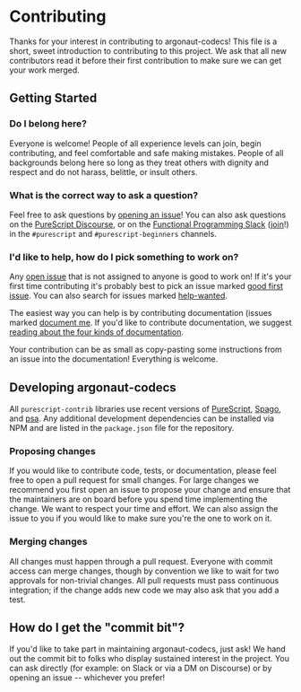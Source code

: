 # Contributing

Thanks for your interest in contributing to argonaut-codecs! This file is a short, sweet introduction to contributing to this project. We ask that all new contributors read it before their first contribution to make sure we can get your work merged.

## Getting Started

### Do I belong here?

Everyone is welcome! People of all experience levels can join, begin contributing, and feel comfortable and safe making mistakes. People of all backgrounds belong here so long as they treat others with dignity and respect and do not harass, belittle, or insult others.

### What is the correct way to ask a question?

Feel free to ask questions by [opening an issue](https://github.com/purescript-contrib/purescript-argonaut-codecs/issues)! You can also ask questions on the [PureScript Discourse](https://discourse.purescript.org), or on the [Functional Programming Slack](https://functionalprogramming.slack.com) ([join](https://fpchat-invite.herokuapp.com)!) in the `#purescript` and `#purescript-beginners` channels.

### I'd like to help, how do I pick something to work on?

Any [open issue](https://github.com/purescript-contrib/purescript-argonaut-codecs/issues) that is not assigned to anyone is good to work on! If it's your first time contributing it's probably best to pick an issue marked [good first issue](https://github.com/purescript-contrib/purescript-argonaut-codecs/issues?q=is%3Aissue+is%3Aopen+label%3A%22good+first+issue). You can also search for issues marked [help-wanted](https://github.com/purescript-contrib/purescript-argonaut-codecs/issues?q=is%3Aissue+is%3Aopen+label%3A%22help+wanted).

The easiest way you can help is by contributing documentation (issues marked [document me](https://github.com/purescript-contrib/purescript-argonaut-codecs/issues?q=is%3Aissue+is%3Aopen+label%3A%22document+me). If you'd like to contribute documentation, we suggest [reading about the four kinds of documentation](https://documentation.divio.com).

Your contribution can be as small as copy-pasting some instructions from an issue into the documentation! Everything is welcome.

## Developing argonaut-codecs

All `purescript-contrib` libraries use recent versions of [PureScript](https://github.com/purescript/purescript), [Spago](https://github.com/purescript/spago), and [psa](https://github.com/natefaubion/purescript-psa). Any additional development dependencies can be installed via NPM and are listed in the `package.json` file for the repository.

### Proposing changes

If you would like to contribute code, tests, or documentation, please feel free to open a pull request for small changes. For large changes we recommend you first open an issue to propose your change and ensure that the maintainers are on board before you spend time implementing the change. We want to respect your time and effort. We can also assign the issue to you if you would like to make sure you're the one to work on it.

### Merging changes

All changes must happen through a pull request. Everyone with commit access can merge changes, though by convention we like to wait for two approvals for non-trivial changes. All pull requests must pass continuous integration; if the change adds new code we may also ask that you add a test.

## How do I get the "commit bit"?

If you'd like to take part in maintaining argonaut-codecs, just ask! We hand out the commit bit to folks who display sustained interest in the project. You can ask directly (for example: on Slack or via a DM on Discourse) or by opening an issue -- whichever you prefer!
